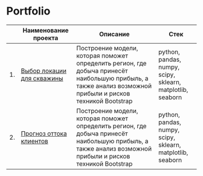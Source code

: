 # Portfolio

|     | Наименование проекта                | Описание                                                     | Стек                                                         |
| ---- | ------------------------------------------------------------ | ------------------------------------------------------------ | ------------------------------------------------------------ |
| 1.   | [Выбор локации для скважины](https://github.com/ggairapetyan/yandex-practicum-projects/blob/main/Выбор%20локации%20для%20скважины) | Построение модели, которая поможет определить регион, где добыча принесёт наибольшую прибыль, а также анализ возможной прибыли и рисков техникой Bootstrap | python, pandas, numpy, <br/>scipy, sklearn, matplotlib, seaborn       |
| 2.   | [Прогноз оттока клиентов](https://github.com/ggairapetyan/yandex-practicum-projects/blob/main/Выбор%20локации%20для%20скважины) | Построение модели, которая поможет определить регион, где добыча принесёт наибольшую прибыль, а также анализ возможной прибыли и рисков техникой Bootstrap | python, pandas, numpy, <br/>scipy, sklearn, matplotlib, seaborn       |
